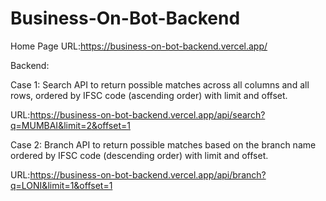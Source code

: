 # Business-On-Bot-Backend

Home Page URL:https://business-on-bot-backend.vercel.app/

Backend:

Case 1:
Search API to return possible matches across all columns and all rows, ordered by IFSC code (ascending order) with limit and offset.

URL:https://business-on-bot-backend.vercel.app/api/search?q=MUMBAI&limit=2&offset=1

Case 2:
Branch API to return possible matches based on the branch name ordered by IFSC code (descending order) with limit and offset.

URL:https://business-on-bot-backend.vercel.app/api/branch?q=LONI&limit=1&offset=1
